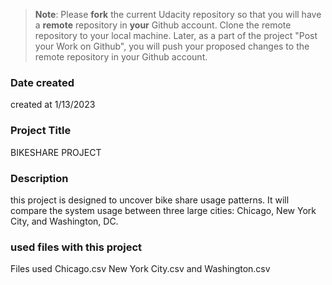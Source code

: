 >**Note**: Please **fork** the current Udacity repository so that you will have a **remote** repository in **your** Github account. Clone the remote repository to your local machine. Later, as a part of the project "Post your Work on Github", you will push your proposed changes to the remote repository in your Github account.

### Date created
created at 1/13/2023

### Project Title
BIKESHARE PROJECT

### Description
this project is designed to uncover bike share usage patterns. It will compare the system usage between three large cities: Chicago, New York City, and Washington, DC.

### used files with this project
Files used
Chicago.csv
New York City.csv
and Washington.csv
